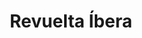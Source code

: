 ﻿---
title: "Revuelta Íbera"
permalink: periodes_46.html
layout: periode
dataInici: -197
dataFi: -195
sidebar: periodes
pares:
  - id: 49
    title: "Conquista de Hispania"
    dataInici: "(-218)"
    dataFi: "(-19)"

fills:
  - id: 80
    title: "Guerra Numantina"
    dataInici: "(-133)"

jocsPrincipals:
jocsEscenaris:
jocsEpoca:
jocsEpocaEscenaris:
---

